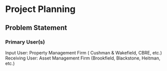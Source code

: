 # Project Planning

## Problem Statement

### Primary User(s)

Input User: Property Management Firm ( Cushman & Wakefield, CBRE, etc.)              
Receiving User: Asset Management Firm (Brookfield, Blackstone, Heitman, etc.)


